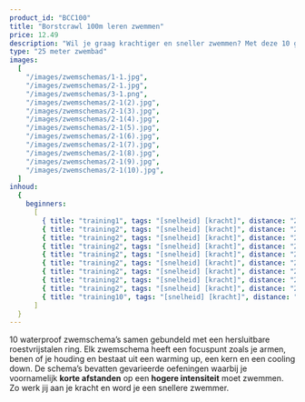 ```yaml
---
product_id: "BCC100"
title: "Borstcrawl 100m leren zwemmen"
price: 12.49
description: "Wil je graag krachtiger en sneller zwemmen? Met deze 10 gevarieerde zwemschema’s van 60 minuten zet jij je spieren aan het werk! Volledig waterproof zodat jij er onbeperkt mee kunt zwemmen."
type: "25 meter zwembad"
images:
  [
    "/images/zwemschemas/1-1.jpg",
    "/images/zwemschemas/2-1.jpg",
    "/images/zwemschemas/3-1.png",
    "/images/zwemschemas/2-1(2).jpg",
    "/images/zwemschemas/2-1(3).jpg",
    "/images/zwemschemas/2-1(4).jpg",
    "/images/zwemschemas/2-1(5).jpg",
    "/images/zwemschemas/2-1(6).jpg",
    "/images/zwemschemas/2-1(7).jpg",
    "/images/zwemschemas/2-1(8).jpg",
    "/images/zwemschemas/2-1(9).jpg",
    "/images/zwemschemas/2-1(10).jpg",
  ]
inhoud:
  {
    beginners:
      [
        { title: "training1", tags: "[snelheid] [kracht]", distance: "2200" },
        { title: "training2", tags: "[snelheid] [kracht]", distance: "2200" },
        { title: "training2", tags: "[snelheid] [kracht]", distance: "2200" },
        { title: "training2", tags: "[snelheid] [kracht]", distance: "2200" },
        { title: "training2", tags: "[snelheid] [kracht]", distance: "2200" },
        { title: "training2", tags: "[snelheid] [kracht]", distance: "2200" },
        { title: "training2", tags: "[snelheid] [kracht]", distance: "2200" },
        { title: "training2", tags: "[snelheid] [kracht]", distance: "2200" },
        { title: "training2", tags: "[snelheid] [kracht]", distance: "2200" },
        { title: "training10", tags: "[snelheid] [kracht]", distance: "2200" },
      ]
  }
---
```


10 waterproof zwemschema’s samen gebundeld met een hersluitbare roestvrijstalen ring. Elk zwemschema heeft een focuspunt zoals je armen, benen of je houding en bestaat uit een warming up, een kern en een cooling down. De schema’s bevatten gevarieerde oefeningen waarbij je voornamelijk **korte afstanden** op een **hogere intensiteit** moet zwemmen. Zo werk jij aan je kracht en word je een snellere zwemmer.
